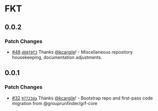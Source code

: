# FKT

## 0.0.2

### Patch Changes

- [#48](https://github.com/openendurance/fkt/pull/48) [`d08f0f3`](https://github.com/openendurance/fkt/commit/d08f0f3d344afdf9e293c53157ede0addc4d9e4d) Thanks [@kcargile](https://github.com/kcargile)! - Miscellaneous repository housekeeping, documentation adjustments.

## 0.0.1

### Patch Changes

- [#32](https://github.com/openendurance/fkt/pull/32) [`97723da`](https://github.com/openendurance/fkt/commit/97723da625bad28efe92c3b85f063ebb1f4d2a24) Thanks [@kcargile](https://github.com/kcargile)! - Bootstrap repo and first-pass code migration from @grouprunfinder/grf-core
